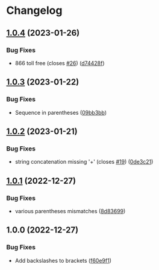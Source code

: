 # Changelog

## [1.0.4](https://github.com/RalphHightower/NANPATelephoneFormatDetection/compare/v1.0.3...v1.0.4) (2023-01-26)


### Bug Fixes

* 866 toll free (closes [#26](https://github.com/RalphHightower/NANPATelephoneFormatDetection/issues/26)) ([d74428f](https://github.com/RalphHightower/NANPATelephoneFormatDetection/commit/d74428f391a021dd72923f91385cb2a4f3def530))

## [1.0.3](https://github.com/RalphHightower/NANPATelephoneFormatDetection/compare/v1.0.2...v1.0.3) (2023-01-22)


### Bug Fixes

* Sequence in parentheses ([09bb3bb](https://github.com/RalphHightower/NANPATelephoneFormatDetection/commit/09bb3bb37454af497904fbcee49659b8ffc0a43b))

## [1.0.2](https://github.com/RalphHightower/NANPATelephoneFormatDetection/compare/v1.0.1...v1.0.2) (2023-01-21)


### Bug Fixes

* string concatenation missing '+' (closes [#19](https://github.com/RalphHightower/NANPATelephoneFormatDetection/issues/19)) ([0de3c21](https://github.com/RalphHightower/NANPATelephoneFormatDetection/commit/0de3c2148233aaf426f5fca3bfb3566952aa5e9c))

## [1.0.1](https://github.com/RalphHightower/NANPATelephoneFormatDetection/compare/v1.0.0...v1.0.1) (2022-12-27)


### Bug Fixes

* various parentheses mismatches ([8d83699](https://github.com/RalphHightower/NANPATelephoneFormatDetection/commit/8d83699333e5433dbbf00426b2481d88c0e401cc))

## 1.0.0 (2022-12-27)


### Bug Fixes

* Add backslashes to brackets ([f60e9f1](https://github.com/RalphHightower/NANPATelephoneFormatDetection/commit/f60e9f1a254c01ba141e65050c987804901fd8dc))

